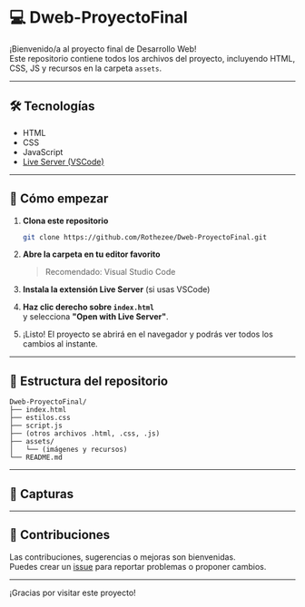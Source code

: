 # 💻 Dweb-ProyectoFinal

¡Bienvenido/a al proyecto final de Desarrollo Web!  
Este repositorio contiene todos los archivos del proyecto, incluyendo HTML, CSS, JS y recursos en la carpeta `assets`.

---

## 🛠️ Tecnologías

- HTML  
- CSS  
- JavaScript  
- [Live Server (VSCode)](https://marketplace.visualstudio.com/items?itemName=ritwickdey.LiveServer)

---

## 🚀 Cómo empezar

1. **Clona este repositorio**
   ```bash
   git clone https://github.com/Rothezee/Dweb-ProyectoFinal.git
   ```

2. **Abre la carpeta en tu editor favorito**  
   > Recomendado: Visual Studio Code

3. **Instala la extensión Live Server** (si usas VSCode)

4. **Haz clic derecho sobre `index.html`**  
   y selecciona **"Open with Live Server"**.

5. ¡Listo! El proyecto se abrirá en el navegador y podrás ver todos los cambios al instante.

---

## 📁 Estructura del repositorio

```
Dweb-ProyectoFinal/
├── index.html
├── estilos.css
├── script.js
├── (otros archivos .html, .css, .js)
├── assets/
│   └── (imágenes y recursos)
└── README.md
```

---

## 📸 Capturas


---

## 🤝 Contribuciones

Las contribuciones, sugerencias o mejoras son bienvenidas.  
Puedes crear un [issue](https://github.com/Rothezee/Dweb-ProyectoFinal/issues) para reportar problemas o proponer cambios.

---

¡Gracias por visitar este proyecto!  
